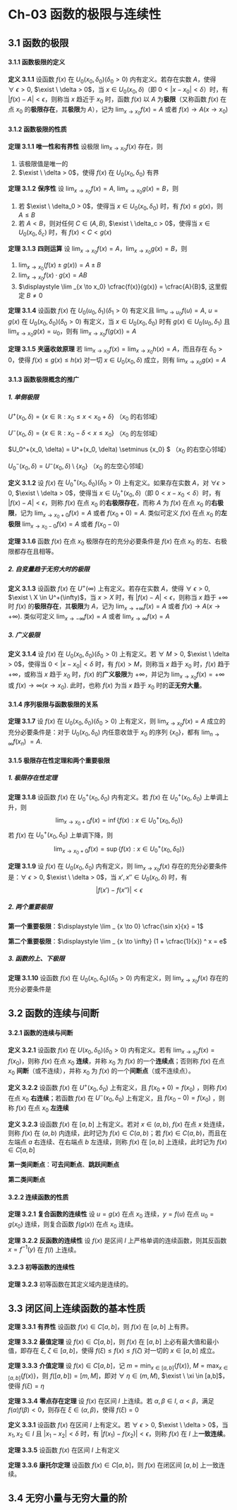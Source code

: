 # Ch-03  函数的极限与连续性

## 3.1  函数的极限

#### 3.1.1  函数极限的定义

**定义  3.1.1**    设函数 $f(x)$ 在 $U_0(x_0, \delta_0) ( \delta_0 >0)$ 内有定义。若存在实数 $A$，使得 $\forall \ \epsilon > 0$, $\exist \ \delta > 0$，当 $x \in U_0(x_0, \delta)$（即 $0 < | x-x_0| < \delta$）时，有 $|f(x) - A| < \epsilon$，则称当 $x$ 趋近于 $x_0$ 时，函数 $f(x)$ 以 $A$ 为**极限**（又称函数 $f(x)$ 在点 $x_0$ 的**极限存在**，其**极限**为 $A$），记为 $\displaystyle \lim _ {x \to x_0} f(x) = A$ 或者 $f(x) \to A ( x \to x_0)$ 



#### 3.1.2  函数极限的性质

**定理  3.1.1**  **唯一性和有界性**    设极限 $\displaystyle \lim _ {x \to x_0} f(x)$ 存在，则

1. 该极限值是唯一的
2. $\exist \ \delta > 0$，使得 $f(x)$ 在 $U_0(x_0, \delta_0)$ 有界



**定理  3.1.2**  **保序性**    设 $\displaystyle \lim _ {x\to x_0} f(x) = A$, $\displaystyle \lim _ {x \to x_0} g(x) = B$，则

1. 若 $\exist \ \delta_0 > 0$，使得当 $x \in U_0(x_0, \delta_0)$ 时，有 $f(x) \leq g(x)$，则 $A \leq B$ 
2. 若 $A < B$，则对任何 $C \in (A, B)$, $\exist \ \delta_c > 0$，使得当 $x \in U_0(x_0, \delta_c)$ 时，有 $f(x) < C < g(x)$ 



**定理  3.1.3**  **四则运算**    设 $\displaystyle \lim _{x \to x_0} f(x) = A$，$\displaystyle \lim _{x \to x_0} g(x) = B$，则

1. $\displaystyle \lim _{x \to x_0} (f(x) \pm g(x)) = A \pm B$ 
2. $\displaystyle \lim _{x \to x_0} f(x)\cdot g(x) = AB$
3. $\displaystyle \lim _{x \to x_0} \cfrac{f(x)}{g(x)} = \cfrac{A}{B}$, 这里假定 $B \neq 0$ 



**定理  3.1.4**    设函数 $f(x)$ 在 $U_0(u_0, \delta_1)(\delta_1 > 0)$ 有定义且 $\displaystyle \lim _{u \to u_0}f(u) = A$, $u = g(x)$ 在 $U_0(x_0, \delta_0) (\delta_0 > 0)$ 有定义，当 $x \in U_0(x_0, \delta_0)$ 时有 $g(x) \in U_0(u_0, \delta_1)$ 且 $\displaystyle \lim _ {x \to x_0} g(x) = u_0$，则有 $\displaystyle \lim _ {x\to x_0} f(g(x)) = A$ 



**定理  3.1.5**  **夹逼收敛原理**    若 $\displaystyle \lim _ {x \to x_0} f(x) = \lim _ {x \to x_0} h(x) = A$，而且存在 $\delta _ 0>0$，使得 $f(x) \leq g(x) \leq h(x)$ 对一切 $x \in U_0(x_0, \delta)$ 成立，则有 $\displaystyle \lim _ {x \to x_0 } g(x) = A$ 



#### 3.1.3  函数极限概念的推广

##### 1. 单侧极限

$U^+(x_0, \delta) = \{ x \in \mathbb{R}: x_0 \leq x < x_0 + \delta \}$ （$x_0$ 的右邻域）

$U^-(x_0, \delta) = \{ x \in \mathbb{R}: x_0 - \delta < x \leq x_0 \}$ （$x_0$ 的左邻域）

$U_0^+(x_0, \delta) = U^+(x_0, \delta) \setminus \{x_0\} $ （$x_0$ 的右空心邻域）

$U_0^-(x_0, \delta) = U^-(x_0, \delta) \setminus \{x_0\}$ （$x_0$ 的左空心邻域）

**定义  3.1.2**    设 $f(x)$ 在 $U_0^+(x_0, \delta_0) (\delta_0>0)$ 上有定义。如果存在实数 $A$，对 $\forall \epsilon > 0$, $\exist \ \delta > 0$，使得当 $x \in U_0 ^+ (x_0, \delta)$（即 $0 < x-x_0 < \delta$）时，有 $|f(x) - A| < \epsilon$，则称 $f(x)$ 在点 $x_0$ 的**右极限存在**，而称 $A$ 为 $f(x)$ 在点 $x_0$ 的**右极限**，记为 $\displaystyle \lim _ {x \to x_0 + 0} f(x) = A$ 或者 $f(x_0 + 0) = A$. 类似可定义 $f(x)$ 在点 $x_0$ 的**左极限** $\displaystyle \lim _ {x \to x_0 - 0} f(x) = A$ 或者 $f(x_0 - 0)$ 



**定理  3.1.6**    函数 $f(x)$ 在点 $x_0$ 极限存在的充分必要条件是 $f(x)$ 在点 $x_0$ 的左、右极限都存在且相等。



##### 2. 自变量趋于无穷大时的极限

**定义  3.1.3**    设函数 $f(x)$ 在 $U^+(\infty)$ 上有定义。若存在实数 $A$，使得 $\forall \ \epsilon > 0$, $\exist \ X \in U^+(\infty)$，当 $x > X$ 时，有 $|f(x) - A| < \epsilon$，则称当 $x$ 趋于 $+ \infty$ 时 $f(x)$ 的**极限存在**，其**极限**为 $A$，记为 $\displaystyle \lim _ {x \to + \infty} f(x) = A$ 或者 $f(x) \to A (x \to + \infty)$. 类似可定义 $\displaystyle \lim _ {x \to - \infty} f(x) = A$ 或者 $\displaystyle \lim _ {x \to \infty} f(x) = A$ 



##### 3. 广义极限

**定义  3.1.4**    设 $f(x)$ 在 $U_0(x_0, \delta_0) (\delta_0 > 0)$ 上有定义。若 $\forall \ M > 0$, $\exist \ \delta > 0$，使得当 $0 < |x - x_0 | < \delta$ 时，有 $f(x) > M$，则称当 $x$ 趋于 $x_0$ 时，$f(x)$ 趋于 $+ \infty$，或称当 $x$ 趋于 $x_0$ 时，$f(x)$ 的**广义极限**为 $+ \infty$，并记为 $\displaystyle \lim _ {x \to x_0} f(x) = + \infty$ 或 $f(x) \to \infty ( x \to x_0)$. 此时，也称 $f(x)$ 为当 $x$ 趋于 $x_0$ 时的**正无穷大量**。



#### 3.1.4  序列极限与函数极限的关系

**定理  3.1.7**    设 $f(x)$ 在 $U_0(x_0, \delta_0)(\delta_0 > 0)$ 上有定义，则 $\displaystyle \lim _ {x \to x_0} f(x) = A$ 成立的充分必要条件是：对于 $U_0(x_0, \delta_0)$ 内任意收敛于 $x_0$ 的序列 $\{x_0\}$，都有 $\displaystyle \lim _ { n \to \infty} f(x_n)$ $= A$. 



#### 3.1.5  极限存在性定理和两个重要极限

##### 1. 极限存在性定理

**定理  3.1.8**    设函数 $f(x)$ 在 $U_0^+(x_0, \delta_0)$ 内有定义。若 $f(x)$ 在 $U_0^+(x_0, \delta_0)$ 上单调上升，则
$$
\lim _ {x \to x_0 + 0}f(x) = \inf \{f(x): x\in U_0^+(x_0, \delta_0) \}
$$
若 $f(x)$ 在 $U_0^+(x_0, \delta_0)$ 上单调下降，则
$$
\lim _ {x \to x_0 + 0}f(x) = \sup \{f(x): x\in U_0^+(x_0, \delta_0) \}
$$



**定理  3.1.9**    设 $f(x)$ 在 $U_0(x_0, \delta_0)$ 内有定义，则 $\displaystyle \lim _ {x \to x_0} f(x)$ 存在的充分必要条件是：$\forall \ \epsilon > 0$, $\exist \ \delta > 0$，当 $x', x'' \in U_0(x_0, \delta)$ 时，有
$$
|f(x') - f(x'') | < \epsilon
$$



##### 2. 两个重要极限

**第一个重要极限**：$\displaystyle \lim _ {x \to 0} \cfrac{\sin x}{x} = 1$ 

**第二个重要极限**：$\displaystyle \lim _ {x \to \infty} (1 + \cfrac{1}{x}) ^ x = e$ 



##### 3. 函数的上、下极限

**定理  3.1.10**    设函数 $f(x)$ 在 $U_0(x_0, \delta_0) (\delta_0 > 0)$ 内有定义，则 $\displaystyle \lim _ {x \to x_0} f(x)$ 存在的充分必要条件是



## 3.2  函数的连续与间断

#### 3.2.1  函数的连续与间断

**定义  3.2.1**    设函数 $f(x)$ 在 $U(x_0, \delta_0) (\delta_0 > 0)$ 内有定义。若有 $\displaystyle \lim _ {x \to x_0} f(x) = f(x_0)$，则称 $f(x)$ 在点 $x_0$ **连续**，并称 $x_0$ 为 $f(x)$ 的一个**连续点**；否则称 $f(x)$ 在点 $x_0$ **间断**（或不连续），并称 $x_0$ 为 $f(x)$ 的一个**间断点**（或不连续点）。



**定义  3.2.2**    设函数 $f(x)$ 在 $U^+(x_0, \delta_0)$ 上有定义，且 $f(x_0 + 0) = f(x_0)$ ，则称 $f(x)$ 在点 $x_0$ **右连续**；若函数 $f(x)$ 在 $U^-(x_0, \delta_0)$ 上有定义，且 $f(x_0 - 0) = f(x_0)$ ，则称 $f(x)$ 在点 $x_0$ **左连续** 



**定义  3.2.3**    设函数 $f(x)$ 在 $[a,b]$ 上有定义。若对 $x \in (a,b)$, $f(x)$ 在点 $x$ 处连续，则称 $f(x)$ 在 $(a,b)$ 内连续，此时记为 $f(x) \in C(a,b)$；若 $f(x) \in C(a,b)$，而且在左端点 $a$ 右连续、在右端点 $b$ 左连续，则称 $f(x)$ 在 $[a,b]$ 上连续，此时记为 $f(x) \in C[a,b]$ 



**第一类间断点**：**可去间断点**、**跳跃间断点** 

**第二类间断点** 



#### 3.2.2  连续函数的性质

**定理  3.2.1**  **复合函数的连续性**    设 $u = g(x)$ 在点 $x_0$ 连续，$y = f(u)$ 在点 $u_0 = g(x_0)$ 连续，则复合函数 $f(g(x))$ 在点 $x_0$ 连续。



**定理  3.2.2**  **反函数的连续性**    设 $f(x)$ 是区间 $I$ 上严格单调的连续函数，则其反函数 $x = f^{-1}(y)$ 在 $f(I)$ 上连续。





#### 3.2.3  初等函数的连续性

**定理  3.2.3**    初等函数在其定义域内是连续的。





## 3.3  闭区间上连续函数的基本性质

**定理  3.3.1**  **有界性**    设函数 $f(x) \in C[a,b]$，则 $f(x)$ 在 $[a,b]$ 上有界。



**定理  3.3.2**  **最值定理**    设 $f(x) \in C[a,b]$，则 $f(x)$ 在 $[a,b]$ 上必有最大值和最小值，即存在 $\xi$, $\zeta \in [a,b]$，使得 $f(\xi) \leq f(x) \leq f(\zeta)$ 对一切的 $x \in [a,b]$ 成立。



**定理  3.3.3**  **介值定理**    设 $f(x) \in C[a,b]$，记 $m = \displaystyle \min _ {x \in [a,b]} \{ f(x) \}$, $M = \displaystyle \max _ {x \in [a,b]} \{ f(x) \}$，则 $f([a,b]) = [m, M]$，即对 $\forall \ \eta \in (m , M)$, $\exist \ \xi \in [a,b]$，使得 $f(\xi) = \eta$ 



**定理  3.3.4**  **零点存在定理**    设 $f(x)$ 在区间 $I$ 上连续。若 $\alpha, \beta \in I$, $\alpha < \beta$，满足 $f(\alpha) f(\beta) < 0$，则存在 $\xi \in (\alpha, \beta)$，使得 $f(\xi) = 0$ 



**定义  3.3.1**    设函数 $f(x)$ 在区间 $I$ 上有定义。若 $\forall \ \epsilon > 0$, $\exist \ \delta > 0$，当 $x_1, x_2 \in I$ 且 $|x_1 - x_2| < \delta$ 时，有 $|f(x_1) - f(x_2)| < \epsilon$，则称 $f(x)$ 在 $I$ 上**一致连续**。



**定理  3.3.5**  设函数 $f(x)$ 在区间 $I$ 上有定义



**定理  3.3.6**  **康托尔定理**    设函数 $f(x) \in C[a,b]$，则 $f(x)$ 在闭区间 $[a,b]$ 上一致连续。



## 3.4  无穷小量与无穷大量的阶



